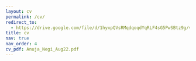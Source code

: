 ```yaml
---
layout: cv
permalink: /cv/
redirect_to:
  - https://drive.google.com/file/d/1hyxpQVsRMqdqoqdYqRLF4sG5PwSBtz9g/view?usp=sharing
title: cv
nav: true
nav_order: 4
cv_pdf: Anuja_Negi_Aug22.pdf
---
```

